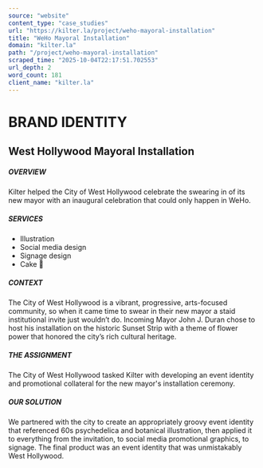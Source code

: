 ```yaml
---
source: "website"
content_type: "case_studies"
url: "https://kilter.la/project/weho-mayoral-installation"
title: "WeHo Mayoral Installation"
domain: "kilter.la"
path: "/project/weho-mayoral-installation"
scraped_time: "2025-10-04T22:17:51.702553"
url_depth: 2
word_count: 181
client_name: "kilter.la"
---
```


# BRAND IDENTITY

## West Hollywood Mayoral Installation

##### OVERVIEW

Kilter helped the City of West Hollywood celebrate the swearing in of its new mayor with an inaugural celebration that could only happen in WeHo.

##### SERVICES

* Illustration
* Social media design
* Signage design
* Cake 🍰

##### CONTEXT

The City of West Hollywood is a vibrant, progressive, arts-focused community, so when it came time to swear in their new mayor a staid institutional invite just wouldn’t do. Incoming Mayor John J. Duran chose to host his installation on the historic Sunset Strip with a theme of flower power that honored the city’s rich cultural heritage.

##### THE ASSIGNMENT

The City of West Hollywood tasked Kilter with developing an event identity and promotional collateral for the new mayor's installation ceremony.

##### OUR SOLUTION

We partnered with the city to create an appropriately groovy event identity that referenced 60s psychedelica and botanical illustration, then applied it to everything from the invitation, to social media promotional graphics, to signage. The final product was an event identity that was unmistakably West Hollywood.